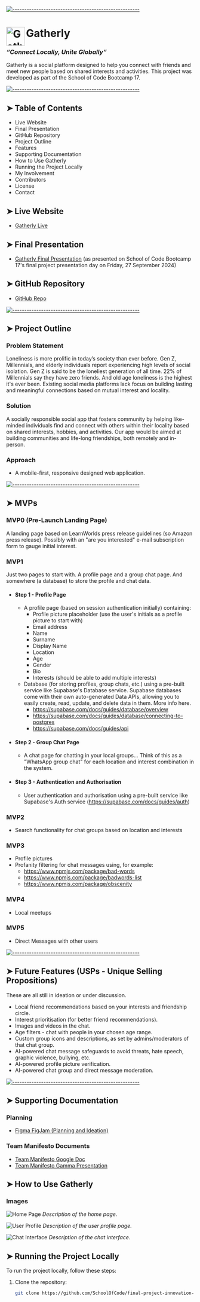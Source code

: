 <!-- ⚠️ This README has been generated from the file(s) "blueprint.md" ⚠️-->
[![-----------------------------------------------------](https://raw.githubusercontent.com/andreasbm/readme/master/assets/lines/colored.png)](#gatherly)

# <img src="public/assets/images/logo-black.jpg" alt="Gatherly Logo" width="50" height="50" align="left"> Gatherly

### _“Connect Locally, Unite Globally”_

Gatherly is a social platform designed to help you connect with friends and meet new people based on shared interests and activities. This project was developed as part of the School of Code Bootcamp 17.

[![-----------------------------------------------------](https://raw.githubusercontent.com/andreasbm/readme/master/assets/lines/colored.png)](#project-outline)

## ➤ Table of Contents

- Live Website
- Final Presentation
- GitHub Repository
- Project Outline
- Features
- Supporting Documentation
- How to Use Gatherly
- Running the Project Locally
- My Involvement
- Contributors
- License
- Contact

## ➤ Live Website

- [Gatherly Live](https://gatherly-6tik.onrender.com/)

## ➤ Final Presentation

- [Gatherly Final Presentation](https://gamma.app/docs/Innovation-Collective-oox9d4mektcz3du) (as presented on School of Code Bootcamp 17's final project presentation day on Friday, 27 September 2024)

## ➤ GitHub Repository

- [GitHub Repo](https://github.com/SchoolOfCode/final-project-innovation-collective)

[![-----------------------------------------------------](https://raw.githubusercontent.com/andreasbm/readme/master/assets/lines/colored.png)](#project-outline)

## ➤ Project Outline

### Problem Statement

Loneliness is more prolific in today’s society than ever before. Gen Z, Millennials, and elderly individuals report experiencing high levels of social isolation. Gen Z is said to be the loneliest generation of all time. 22% of Millennials say they have zero friends. And old age loneliness is the highest it's ever been. Existing social media platforms lack focus on building lasting and meaningful connections based on mutual interest and locality.

### Solution

A socially responsible social app that fosters community by helping like-minded individuals find and connect with others within their locality based on shared interests, hobbies, and activities. Our app would be aimed at building communities and life-long friendships, both remotely and in-person.

### Approach

- A mobile-first, responsive designed web application.

[![-----------------------------------------------------](https://raw.githubusercontent.com/andreasbm/readme/master/assets/lines/colored.png)](#mvps)

## ➤ MVPs

### MVP0 (Pre-Launch Landing Page)

A landing page based on LearnWorlds press release guidelines (so Amazon press release). Possibly with an "are you interested" e-mail subscription form to gauge initial interest.

### MVP1

Just two pages to start with. A profile page and a group chat page. And somewhere (a database) to store the profile and chat data.

- #### Step 1 - Profile Page

  - A profile page (based on session authentication initially) containing:
    - Profile picture placeholder (use the user's initials as a profile picture to start with)
    - Email address
    - Name
    - Surname
    - Display Name
    - Location
    - Age
    - Gender
    - Bio
    - Interests (should be able to add multiple interests)
  - Database (for storing profiles, group chats, etc.) using a pre-built service like Supabase's Database service. Supabase databases come with their own auto-generated Data APIs, allowing you to easily create, read, update, and delete data in them. More info here.
    - https://supabase.com/docs/guides/database/overview
    - https://supabase.com/docs/guides/database/connecting-to-postgres
    - https://supabase.com/docs/guides/api

- #### Step 2 - Group Chat Page

  - A chat page for chatting in your local groups... Think of this as a "WhatsApp group chat" for each location and interest combination in the system.

- #### Step 3 - Authentication and Authorisation

  - User authentication and authorisation using a pre-built service like Supabase's Auth service (https://supabase.com/docs/guides/auth)

### MVP2

- Search functionality for chat groups based on location and interests

### MVP3

- Profile pictures
- Profanity filtering for chat messages using, for example:
  - https://www.npmjs.com/package/bad-words
  - https://www.npmjs.com/package/badwords-list
  - https://www.npmjs.com/package/obscenity

### MVP4

- Local meetups

### MVP5

- Direct Messages with other users

[![-----------------------------------------------------](https://raw.githubusercontent.com/andreasbm/readme/master/assets/lines/colored.png)](#future-features-usps---unique-selling-propositions)

## ➤ Future Features (USPs - Unique Selling Propositions)

These are all still in ideation or under discussion.

- Local friend recommendations based on your interests and friendship circle.
- Interest prioritisation (for better friend recommendations).
- Images and videos in the chat.
- Age filters - chat with people in your chosen age range.
- Custom group icons and descriptions, as set by admins/moderators of that chat group.
- AI-powered chat message safeguards to avoid threats, hate speech, graphic violence, bullying, etc.
- AI-powered profile picture verification.
- AI-powered chat group and direct message moderation.

[![-----------------------------------------------------](https://raw.githubusercontent.com/andreasbm/readme/master/assets/lines/colored.png)](#supporting-documentation)

## ➤ Supporting Documentation

### Planning

- [Figma FigJam (Planning and Ideation)](https://www.figma.com/board/d9VgoEVmAFsYkY8wTgquKX/Week-13-Planning?node-id=0-1&t=MwFXrHtjVazMh9wF-1)

### Team Manifesto Documents

- [Team Manifesto Google Doc](https://docs.google.com/document/d/1lQ_oJvjzh-zlh6_LrnnaTfCYVEizhvxElQyhaVS_zgk)
- [Team Manifesto Gamma Presentation](https://gamma.app/docs/Team-Manifesto-3cmt7t9votlqm6r?mode=doc)

## ➤ How to Use Gatherly

### Images

![Home Page](path/to/homepage-image.png)
*Description of the home page.*

![User Profile](path/to/user-profile-image.png)
*Description of the user profile page.*

![Chat Interface](path/to/chat-interface-image.png)
*Description of the chat interface.*

## ➤ Running the Project Locally

To run the project locally, follow these steps:

1. Clone the repository:
   ```sh
   git clone https://github.com/SchoolOfCode/final-project-innovation-collective.git
   ```

